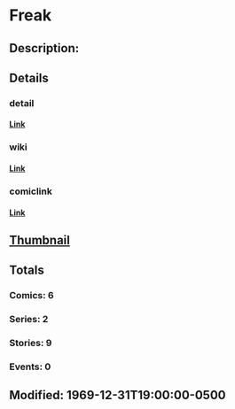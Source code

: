 # Freak
## Description: 
## Details
### detail
#### [Link](http://marvel.com/characters/728/freak?utm_campaign=apiRef&utm_source=225578a89fc76f3d20fbffda5d17a88d)
### wiki
#### [Link](http://marvel.com/universe/Freak?utm_campaign=apiRef&utm_source=225578a89fc76f3d20fbffda5d17a88d)
### comiclink
#### [Link](http://marvel.com/comics/characters/1011240/freak?utm_campaign=apiRef&utm_source=225578a89fc76f3d20fbffda5d17a88d)
## [Thumbnail](http://i.annihil.us/u/prod/marvel/i/mg/1/50/4ce5a5b3cc0aa.jpg)
## Totals
### Comics: 6
### Series: 2
### Stories: 9
### Events: 0
## Modified: 1969-12-31T19:00:00-0500